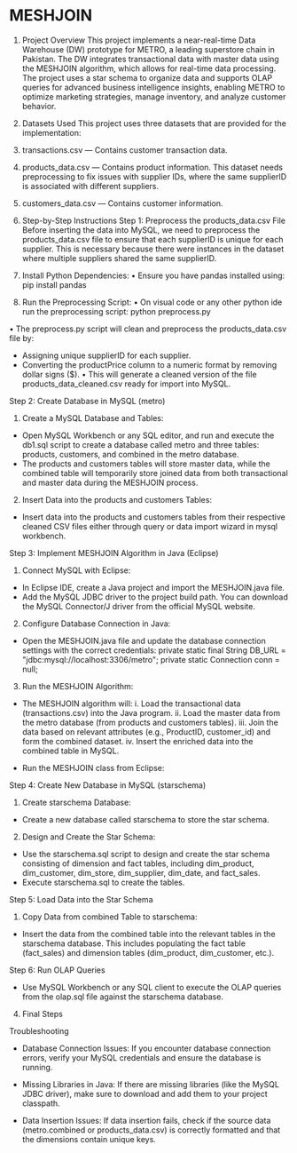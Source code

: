 # MESHJOIN
1. Project Overview
This project implements a near-real-time Data Warehouse (DW) prototype for METRO, a leading superstore chain in Pakistan. The DW integrates transactional data with master data using the MESHJOIN algorithm, which allows for real-time data processing. The project uses a star schema to organize data and supports OLAP queries for advanced business intelligence insights, enabling METRO to optimize marketing strategies, manage inventory, and analyze customer behavior.

2. Datasets Used
This project uses three datasets that are provided for the implementation:
1.	transactions.csv — Contains customer transaction data.
2.	products_data.csv — Contains product information. This dataset needs preprocessing to fix issues with supplier IDs, where the same supplierID is associated with different suppliers.
3.	customers_data.csv — Contains customer information.

3. Step-by-Step Instructions
Step 1: Preprocess the products_data.csv File
Before inserting the data into MySQL, we need to preprocess the products_data.csv file to ensure that each supplierID is unique for each supplier. This is necessary because there were instances in the dataset where multiple suppliers shared the same supplierID.

1. Install Python Dependencies:
•	Ensure you have pandas installed using:
pip install pandas

2. Run the Preprocessing Script:
•	On visual code or any other python ide run the preprocessing script:
python preprocess.py

•	The preprocess.py script will clean and preprocess the products_data.csv file by:
-	Assigning unique supplierID for each supplier.
-	Converting the productPrice column to a numeric format by removing dollar signs ($).
•	This will generate a cleaned version of the file products_data_cleaned.csv ready for import into MySQL.

Step 2: Create Database in MySQL (metro)
1.	Create a MySQL Database and Tables:
-	Open MySQL Workbench or any SQL editor, and run and execute the db1.sql script to create a database called metro and three tables: products, customers, and combined in the metro database.
-	The products and customers tables will store master data, while the combined table will temporarily store joined data from both transactional and master data during the MESHJOIN process.

2.	Insert Data into the products and customers Tables:
-	Insert data into the products and customers tables from their respective cleaned CSV files either through query or data import wizard in mysql workbench.

Step 3: Implement MESHJOIN Algorithm in Java (Eclipse)
1.	Connect MySQL with Eclipse:
-	In Eclipse IDE, create a Java project and import the MESHJOIN.java file.
-	Add the MySQL JDBC driver to the project build path. You can download the MySQL Connector/J driver from the official MySQL website.

2.	Configure Database Connection in Java:
-	Open the MESHJOIN.java file and update the database connection settings with the correct credentials:
private static final String DB_URL = "jdbc:mysql://localhost:3306/metro";
private static Connection conn = null;



3.	Run the MESHJOIN Algorithm:
-	The MESHJOIN algorithm will:
i.	Load the transactional data (transactions.csv) into the Java program.
ii.	Load the master data from the metro database (from products and customers tables).
iii.	Join the data based on relevant attributes (e.g., ProductID, customer_id) and form the combined dataset.
iv.	Insert the enriched data into the combined table in MySQL.

-	Run the MESHJOIN class from Eclipse:

Step 4: Create New Database in MySQL (starschema)
1.	Create starschema Database:
-	Create a new database called starschema to store the star schema.

2.	Design and Create the Star Schema:
-	Use the starschema.sql script to design and create the star schema consisting of dimension and fact tables, including dim_product, dim_customer, dim_store, dim_supplier, dim_date, and fact_sales.
-	Execute starschema.sql to create the tables.

Step 5: Load Data into the Star Schema
1.	Copy Data from combined Table to starschema:
-	Insert the data from the combined table into the relevant tables in the starschema database. This includes populating the fact table (fact_sales) and dimension tables (dim_product, dim_customer, etc.).

Step 6: Run OLAP Queries
-	Use MySQL Workbench or any SQL client to execute the OLAP queries from the olap.sql file against the starschema database.
4. Final Steps


Troubleshooting
-	Database Connection Issues:
If you encounter database connection errors, verify your MySQL credentials and ensure the database is running.

-	Missing Libraries in Java:
If there are missing libraries (like the MySQL JDBC driver), make sure to download and add them to your project classpath.

-	Data Insertion Issues:
If data insertion fails, check if the source data (metro.combined or products_data.csv) is correctly formatted and that the dimensions contain unique keys.
